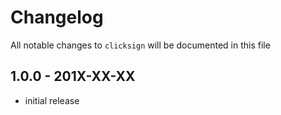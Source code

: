 # Changelog

All notable changes to `clicksign` will be documented in this file

## 1.0.0 - 201X-XX-XX

- initial release
